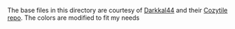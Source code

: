 The base files in this directory are courtesy of [Darkkal44](https://github.com/Darkkal44) and their [Cozytile repo](https://github.com/Darkkal44/Cozytile). The colors are modified to fit my needs